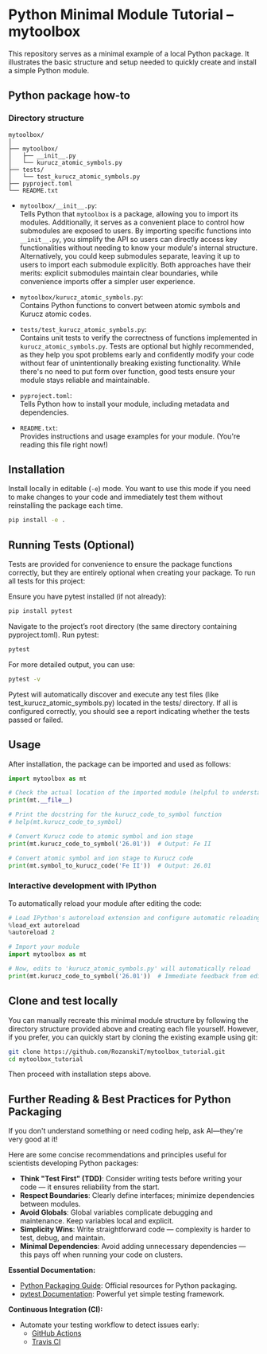 # Python Minimal Module Tutorial – mytoolbox

This repository serves as a minimal example of a local Python package. It illustrates the basic structure and setup needed to quickly create and install a simple Python module.

## Python package how-to

### Directory structure

```plaintext
mytoolbox/
│
├── mytoolbox/
│   ├── __init__.py
│   └── kurucz_atomic_symbols.py
├── tests/
│   └── test_kurucz_atomic_symbols.py
├── pyproject.toml
└── README.txt
```

- `mytoolbox/__init__.py`:  
  Tells Python that `mytoolbox` is a package, allowing you to import its modules. Additionally, it serves as a convenient place to control how submodules are exposed to users. By importing specific functions into `__init__.py`, you simplify the API so users can directly access key functionalities without needing to know your module's internal structure. Alternatively, you could keep submodules separate, leaving it up to users to import each submodule explicitly. Both approaches have their merits: explicit submodules maintain clear boundaries, while convenience imports offer a simpler user experience.

- `mytoolbox/kurucz_atomic_symbols.py`:  
  Contains Python functions to convert between atomic symbols and Kurucz atomic codes.

- `tests/test_kurucz_atomic_symbols.py`:  
  Contains unit tests to verify the correctness of functions implemented in `kurucz_atomic_symbols.py`. Tests are optional but highly recommended, as they help you spot problems early and confidently modify your code without fear of unintentionally breaking existing functionality. While there's no need to put form over function, good tests ensure your module stays reliable and maintainable.

- `pyproject.toml`:  
  Tells Python how to install your module, including metadata and dependencies.

- `README.txt`:  
  Provides instructions and usage examples for your module. (You're reading this file right now!)

## Installation

Install locally in editable (`-e`) mode. You want to use this mode if you need to make changes to your code and immediately test them without reinstalling the package each time.
```bash
pip install -e .
```

## Running Tests (Optional)

Tests are provided for convenience to ensure the package functions correctly, but they are entirely optional when creating your package. To run all tests for this project:

Ensure you have pytest installed (if not already): 
```bash 
pip install pytest 
```

Navigate to the project’s root directory (the same directory containing pyproject.toml).
Run pytest: 
```bash 
pytest
``` 

For more detailed output, you can use: 
```bash
pytest -v
```

Pytest will automatically discover and execute any test files (like test_kurucz_atomic_symbols.py) located in the tests/ directory. If all is configured correctly, you should see a report indicating whether the tests passed or failed.

## Usage

After installation, the package can be imported and used as follows:
```python
import mytoolbox as mt

# Check the actual location of the imported module (helpful to understand effect of pip install -e)
print(mt.__file__)

# Print the docstring for the kurucz_code_to_symbol function
# help(mt.kurucz_code_to_symbol)

# Convert Kurucz code to atomic symbol and ion stage
print(mt.kurucz_code_to_symbol('26.01'))  # Output: Fe II

# Convert atomic symbol and ion stage to Kurucz code
print(mt.symbol_to_kurucz_code('Fe II'))  # Output: 26.01
```

### Interactive development with IPython

To automatically reload your module after editing the code:

```python
# Load IPython's autoreload extension and configure automatic reloading
%load_ext autoreload
%autoreload 2

# Import your module
import mytoolbox as mt

# Now, edits to 'kurucz_atomic_symbols.py' will automatically reload
print(mt.kurucz_code_to_symbol('26.01'))  # Immediate feedback from edits
```

## Clone and test locally

You can manually recreate this minimal module structure by following the directory structure provided above and creating each file yourself. However, if you prefer, you can quickly start by cloning the existing example using git:

```bash
git clone https://github.com/RozanskiT/mytoolbox_tutorial.git
cd mytoolbox_tutorial
```
Then proceed with installation steps above.

## Further Reading & Best Practices for Python Packaging

If you don't understand something or need coding help, ask AI—they're very good at it!

Here are some concise recommendations and principles useful for scientists developing Python packages:

- **Think "Test First" (TDD)**: Consider writing tests before writing your code — it ensures reliability from the start.
- **Respect Boundaries**: Clearly define interfaces; minimize dependencies between modules.
- **Avoid Globals**: Global variables complicate debugging and maintenance. Keep variables local and explicit.
- **Simplicity Wins**: Write straightforward code — complexity is harder to test, debug, and maintain.
- **Minimal Dependencies**: Avoid adding unnecessary dependencies — this pays off when running your code on clusters.

**Essential Documentation:**

- [Python Packaging Guide](https://packaging.python.org): Official resources for Python packaging.
- [pytest Documentation](https://docs.pytest.org): Powerful yet simple testing framework.

**Continuous Integration (CI):**

- Automate your testing workflow to detect issues early:
  - [GitHub Actions](https://docs.github.com/actions)
  - [Travis CI](https://travis-ci.com)
